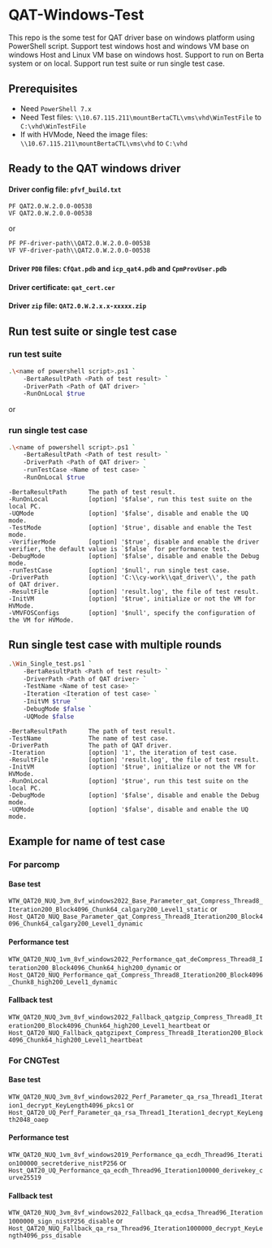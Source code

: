 # QAT-Windows-Test
This repo is the some test for QAT driver base on windows platform using PowerShell script.
Support test windows host and windows VM base on windows Host and Linux VM base on windows host.
Support to run on Berta system or on local.
Support run test suite or run single test case.

## Prerequisites
* Need `PowerShell 7.x`
* Need Test files: `\\10.67.115.211\mountBertaCTL\vms\vhd\WinTestFile` to `C:\vhd\WinTestFile`
* If with HVMode, Need the image files: `\\10.67.115.211\mountBertaCTL\vms\vhd` to `C:\vhd`


## Ready to the QAT windows driver
#### Driver config file: `pfvf_build.txt`
```shell
PF QAT2.0.W.2.0.0-00538
VF QAT2.0.W.2.0.0-00538
```
or
```shell
PF PF-driver-path\\QAT2.0.W.2.0.0-00538
VF VF-driver-path\\QAT2.0.W.2.0.0-00538
```
#### Driver `PDB` files: `CfQat.pdb` and `icp_qat4.pdb` and `CpmProvUser.pdb`
#### Driver certificate: `qat_cert.cer`
#### Driver `zip` file: `QAT2.0.W.2.x.x-xxxxx.zip`


## Run test suite or single test case
### run test suite
```sh
.\<name of powershell script>.ps1 `
    -BertaResultPath <Path of test result> `
    -DriverPath <Path of QAT driver> `
    -RunOnLocal $true
```
or
### run single test case
```sh
.\<name of powershell script>.ps1 `
    -BertaResultPath <Path of test result> `
    -DriverPath <Path of QAT driver> `
    -runTestCase <Name of test case> `
    -RunOnLocal $true
```

```shell
-BertaResultPath      The path of test result.
-RunOnLocal           [option] '$false', run this test suite on the local PC.
-UQMode               [option] '$false', disable and enable the UQ mode.
-TestMode             [option] '$true', disable and enable the Test mode.
-VerifierMode         [option] '$true', disable and enable the driver verifier, the default value is `$false` for performance test.
-DebugMode            [option] '$false', disable and enable the Debug mode.
-runTestCase          [option] '$null', run single test case.
-DriverPath           [option] 'C:\\cy-work\\qat_driver\\', the path of QAT driver.
-ResultFile           [option] 'result.log', the file of test result.
-InitVM               [option] '$true', initialize or not the VM for HVMode.
-VMVFOSConfigs        [option] '$null', specify the configuration of the VM for HVMode.
```


## Run single test case with multiple rounds
```sh
.\Win_Single_test.ps1 `
    -BertaResultPath <Path of test result> `
    -DriverPath <Path of QAT driver> `
    -TestName <Name of test case> `
    -Iteration <Iteration of test case> `
    -InitVM $true `
    -DebugMode $false `
    -UQMode $false
```

```shell
-BertaResultPath      The path of test result.
-TestName             The name of test case.
-DriverPath           The path of QAT driver.
-Iteration            [option] '1', the iteration of test case.
-ResultFile           [option] 'result.log', the file of test result.
-InitVM               [option] '$true', initialize or not the VM for HVMode.
-RunOnLocal           [option] '$true', run this test suite on the local PC.
-DebugMode            [option] '$false', disable and enable the Debug mode.
-UQMode               [option] '$false', disable and enable the UQ mode.
```


## Example for name of test case
### For parcomp
#### Base test
`WTW_QAT20_NUQ_3vm_8vf_windows2022_Base_Parameter_qat_Compress_Thread8_Iteration200_Block4096_Chunk64_calgary200_Level1_static`
or
`Host_QAT20_NUQ_Base_Parameter_qat_Compress_Thread8_Iteration200_Block4096_Chunk64_calgary200_Level1_dynamic`

#### Performance test
`WTW_QAT20_NUQ_1vm_8vf_windows2022_Performance_qat_deCompress_Thread8_Iteration200_Block4096_Chunk64_high200_dynamic`
or
`Host_QAT20_NUQ_Performance_qat_Compress_Thread8_Iteration200_Block4096_Chunk8_high200_Level1_dynamic`

#### Fallback test
`WTW_QAT20_NUQ_3vm_8vf_windows2022_Fallback_qatgzip_Compress_Thread8_Iteration200_Block4096_Chunk64_high200_Level1_heartbeat`
or
`Host_QAT20_NUQ_Fallback_qatgzipext_Compress_Thread8_Iteration200_Block4096_Chunk64_high200_Level1_heartbeat`

### For CNGTest
#### Base test
`WTW_QAT20_NUQ_3vm_8vf_windows2022_Perf_Parameter_qa_rsa_Thread1_Iteration1_decrypt_KeyLength4096_pkcs1`
or
`Host_QAT20_UQ_Perf_Parameter_qa_rsa_Thread1_Iteration1_decrypt_KeyLength2048_oaep`

#### Performance test
`WTW_QAT20_NUQ_1vm_8vf_windows2019_Performance_qa_ecdh_Thread96_Iteration100000_secretderive_nistP256`
or
`Host_QAT20_UQ_Performance_qa_ecdh_Thread96_Iteration100000_derivekey_curve25519`

#### Fallback test
`WTW_QAT20_NUQ_3vm_8vf_windows2022_Fallback_qa_ecdsa_Thread96_Iteration1000000_sign_nistP256_disable`
or
`Host_QAT20_NUQ_Fallback_qa_rsa_Thread96_Iteration1000000_decrypt_KeyLength4096_pss_disable`
